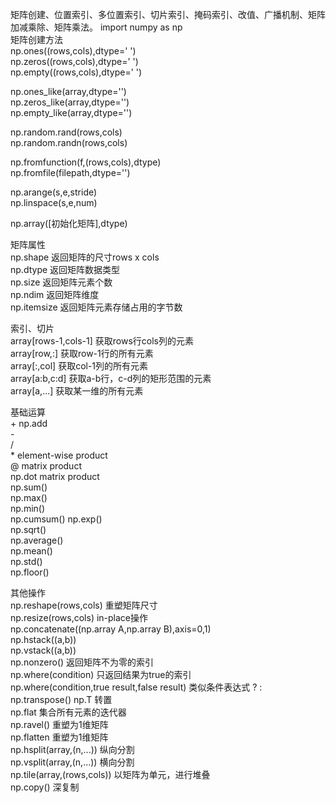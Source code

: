 矩阵创建、位置索引、多位置索引、切片索引、掩码索引、改值、广播机制、矩阵加减乘除、矩阵乘法。
import numpy as np  
  矩阵创建方法  
  np.ones((rows,cols),dtype=' ')  
  np.zeros((rows,cols),dtype=' ')  
  np.empty((rows,cols),dtype=' ')  
  
  np.ones_like(array,dtype='')  
  np.zeros_like(array,dtype='')  
  np.empty_like(array,dtype='')  
  
  np.random.rand(rows,cols)  
  np.random.randn(rows,cols)  
  
  np.fromfunction(f,(rows,cols),dtype)  
  np.fromfile(filepath,dtype='')

  np.arange(s,e,stride)  
  np.linspace(s,e,num)  
  
  np.array([初始化矩阵],dtype)   
  
  矩阵属性  
  np.shape  返回矩阵的尺寸rows x cols  
  np.dtype  返回矩阵数据类型  
  np.size   返回矩阵元素个数  
  np.ndim   返回矩阵维度  
  np.itemsize  返回矩阵元素存储占用的字节数  
  
  索引、切片  
  array[rows-1,cols-1]   获取rows行cols列的元素  
  array[row,:]           获取row-1行的所有元素  
  array[:,col]           获取col-1列的所有元素  
  array[a:b,c:d]         获取a-b行，c-d列的矩形范围的元素  
  array[a,...]           获取某一维的所有元素  
  
  基础运算  
  \+ np.add  
  \-  
  \/  
  \*             element-wise product  
  @             matrix product  
  np.dot        matrix product  
  np.sum()        
  np.max()        
  np.min()        
  np.cumsum()
  np.exp()  
  np.sqrt()  
  np.average()  
  np.mean()  
  np.std()  
  np.floor()
  
  其他操作  
  np.reshape(rows,cols)   重塑矩阵尺寸  
  np.resize(rows,cols)    in-place操作  
  np.concatenate((np.array A,np.array B),axis=0,1)  
  np.hstack((a,b))  
  np.vstack((a,b))  
  np.nonzero()  返回矩阵不为零的索引  
  np.where(condition)  只返回结果为true的索引  
  np.where(condition,true result,false result)   类似条件表达式 ? :  
  np.transpose()  np.T  转置  
  np.flat   集合所有元素的迭代器  
  np.ravel()  重塑为1维矩阵  
  np.flatten  重塑为1维矩阵  
  np.hsplit(array,(n,...))  纵向分割  
  np.vsplit(array,(n,...))  横向分割  
  np.tile(array,(rows,cols))  以矩阵为单元，进行堆叠  
  np.copy()  深复制  
